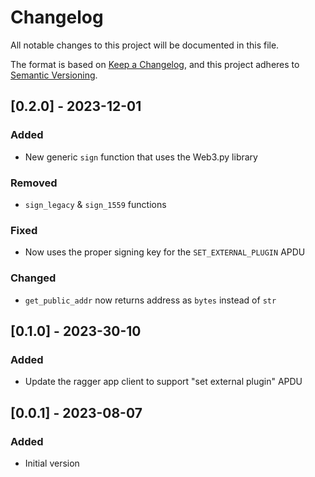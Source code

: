 # Changelog

All notable changes to this project will be documented in this file.

The format is based on [Keep a Changelog](https://keepachangelog.com/en/1.0.0/),
and this project adheres to [Semantic Versioning](https://semver.org/spec/v2.0.0.html).

## [0.2.0] - 2023-12-01

### Added

- New generic `sign` function that uses the Web3.py library

### Removed

- `sign_legacy` & `sign_1559` functions

### Fixed

- Now uses the proper signing key for the `SET_EXTERNAL_PLUGIN` APDU

### Changed

- `get_public_addr` now returns address as `bytes` instead of `str`

## [0.1.0] - 2023-30-10

### Added

- Update the ragger app client to support "set external plugin" APDU

## [0.0.1] - 2023-08-07

### Added

- Initial version
